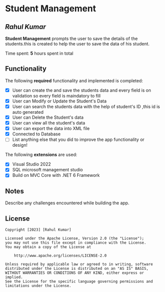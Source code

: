# Student Management 

## *Rahul Kumar*

**Student Management** prompts the user to save the details of the students.this is created to help the user to save the data of his student.

Time spent: **5** hours spent in total

## Functionality

The following **required** functionality and implemented is completed:

* [x] User can create the and save the students data and every field is on validation so every field is maindatory to fill
* [x] User can Modify or Update the Student's Data
* [x] User can search the students data with the help of student's ID ,this id is auto generated
* [x] User can Delete the Student's data
* [x] User can view all the student's data
* [x] User can export the data into XML file
* [x] Connected to Database
* [ ] List anything else that you did to improve the app functionality or design!

The following **extensions** are used:

* [x] Visual Studio 2022
* [x] SQL microsoft management studio
* [x] Build on MVC Core with .NET 6 Framework

## Notes

Describe any challenges encountered while building the app.

## License

    Copyright [2023] [Rahul Kumar]

    Licensed under the Apache License, Version 2.0 (the "License");
    you may not use this file except in compliance with the License.
    You may obtain a copy of the License at

        http://www.apache.org/licenses/LICENSE-2.0

    Unless required by applicable law or agreed to in writing, software
    distributed under the License is distributed on an "AS IS" BASIS,
    WITHOUT WARRANTIES OR CONDITIONS OF ANY KIND, either express or implied.
    See the License for the specific language governing permissions and
    limitations under the License.

